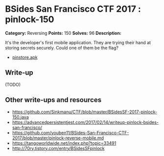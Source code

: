 # BSides San Francisco CTF 2017 : pinlock-150

**Category:** Reversing
**Points:** 150
**Solves:** 96
**Description:**

It's the developer's first mobile application. They are trying their hand at storing secrets securely. Could one of them be the flag?

* [pinstore.apk](pinstore.apk)

## Write-up

(TODO)

## Other write-ups and resources

* https://github.com/Sinkmanu/CTF/blob/master/BSidesSF-2017-pinlock-150.java
* https://advancedpersistentjest.com/2017/02/14/writeup-pinlock-bsides-san-francisco/
* https://github.com/youben11/BSides-San-Francisco-CTF-2017/blob/master/pinlock-reverse-mobile.md
* https://tangoworldwide.net/index.php?topic=33491
* http://70ry.tistory.com/entry/BSidesSFpinlock
